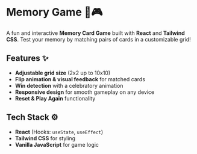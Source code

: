 # **Memory Game** 🧠🎮  

A fun and interactive **Memory Card Game** built with **React** and **Tailwind CSS**. Test your memory by matching pairs of cards in a customizable grid!  

## **Features** ✨  
- **Adjustable grid size** (2x2 up to 10x10)  
- **Flip animation & visual feedback** for matched cards  
- **Win detection** with a celebratory animation  
- **Responsive design** for smooth gameplay on any device  
- **Reset & Play Again** functionality  

## **Tech Stack** ⚙️  
- **React** (Hooks: `useState`, `useEffect`)  
- **Tailwind CSS** for styling  
- **Vanilla JavaScript** for game logic  
